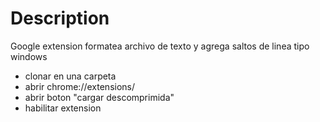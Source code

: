 # Description
Google extension 
formatea archivo de texto y agrega saltos de linea tipo windows

- clonar en una carpeta 
- abrir chrome://extensions/ 
- abrir boton "cargar descomprimida" 
- habilitar extension 


